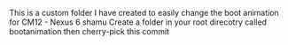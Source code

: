 This is a custom folder I have created to easily change the boot animation for CM12 - Nexus 6 shamu
Create a folder in your root direcotry called bootanimation then cherry-pick this commit
